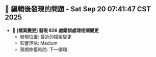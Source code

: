 ## 🚨 編輯後發現的問題 - Sat Sep 20 07:41:47 CST 2025

- 🔄 **[檔案變更] 發現      826 處錯誤處理相關變更**
  - 發現位置: 最近的檔案變更
  - 影響評估: Medium
  - 預期修復時間: 下一循環

